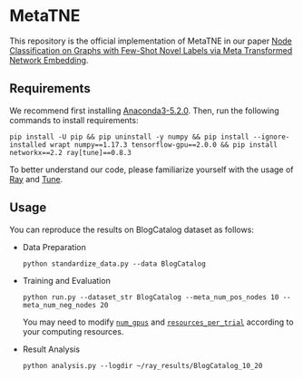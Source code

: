 # MetaTNE

This repository is the official implementation of MetaTNE in our paper [Node Classification on Graphs with Few-Shot Novel Labels via Meta Transformed Network Embedding](https://arxiv.org/abs/2007.02914).

## Requirements

We recommend first installing [Anaconda3-5.2.0](https://repo.anaconda.com/archive/). Then, run the following commands to install requirements:
```
pip install -U pip && pip uninstall -y numpy && pip install --ignore-installed wrapt numpy==1.17.3 tensorflow-gpu==2.0.0 && pip install networkx==2.2 ray[tune]==0.8.3
```

To better understand our code, please familiarize yourself with the usage of [Ray](https://github.com/ray-project/ray) and [Tune](https://github.com/ray-project/ray/tree/master/python/ray/tune).

## Usage

You can reproduce the results on BlogCatalog dataset as follows:

- Data Preparation
  ```
  python standardize_data.py --data BlogCatalog
  ```

- Training and Evaluation
  ```
  python run.py --dataset_str BlogCatalog --meta_num_pos_nodes 10 --meta_num_neg_nodes 20
  ```
  You may need to modify [`num_gpus`](run.py#L33) and [`resources_per_trial`](run.py#L49) according to your computing resources.

- Result Analysis
  ```
  python analysis.py --logdir ~/ray_results/BlogCatalog_10_20
  ```
